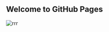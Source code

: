 ## Welcome to GitHub Pages

![rrr](https://user-images.githubusercontent.com/23619819/31529213-e1934f84-afa5-11e7-9c67-e310a27c4bde.PNG)
